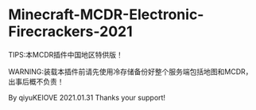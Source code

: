 # Minecraft-MCDR-Electronic-Firecrackers-2021
TIPS:本MCDR插件中国地区特供版！

WARNING:装载本插件前请先使用冷存储备份好整个服务端包括地图和MCDR，出事后概不负责！

By qiyuKEIOVE 2021.01.31 Thanks your support!
